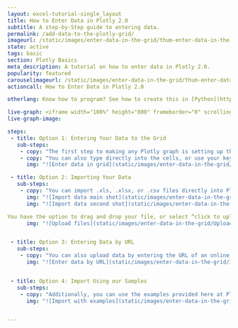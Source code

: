 ```yaml
---
layout: excel-tutorial-single_layout
title: How to Enter Data in Plotly 2.0
subtitle: A step-by-Step guide to entering data.
permalink: /add-data-to-the-plotly-grid/
imageurl: /static/images/enter-data-in-the-grid/thum-enter-data-in-the-grid.png
state: active
tags: basic
section: Plotly Basics
meta_description: A tutorial on how to enter data in Plotly 2.0.
popularity: featured
carouselimageurl: /static/images/enter-data-in-the-grid/thum-enter-data-in-the-grid.png
actioncall: How to Enter Data in Plotly 2.0

otherlang: Know how to program? See how to create this in [Python](https://plot.ly/python/3d-surface-plots/) or [R](https://plot.ly/r/3d-surface-plots/).

live-graph: <iframe width="100%" height="800" frameborder="0" scrolling="no" src="https://plot.ly/~tarzzz/380.embed"></iframe>
live-graph-image:

steps: 
 - title: Option 1: Entering Your Data to the Grid
   sub-steps:
    - copy: "The first step to making any Plotly graph is setting up the data to the grid. You can type your data directly into the grid, or copy it from a spreadsheet and paste it in."
    - copy: "You can also type directly into the cells, or use your keyboard shortcuts to paste in clipboard content." 
      img: "![Enter data in grid](static/images/enter-data-in-the-grid/Enter_Data_in_Grid.png)"

 - title: Option 2: Importing Your Data
   sub-steps:
    - copy: "You can import .xls, .xlsx, or .csv files directly into Plotly. Upload a file using the IMPORT DATA tab."
      img: "![Import data main shot](static/images/enter-data-in-the-grid/Import_Data_Main_Shot.png)"
      img: "![Import data second shot](static/images/enter-data-in-the-grid/Import_Data_Second_Shot.png)"

You have the option to drag and drop your file, or select “click to upload”."
      img: "![Upload files](static/images/enter-data-in-the-grid/Upload_Files.png)"


 - title: Option 3: Entering Data by URL
   sub-steps:
    - copy: "You can also upload data by entering the URL of an online data set."
      img: "![Enter data by URL](static/images/enter-data-in-the-grid/Import_Data_by_URL.png)"


 - title: Option 4: Import Using our Samples
   sub-steps:
    - copy: "Additionally, you can use the examples provided here at Plotly. Choose any of these to get started!"
      img: "![Import with examples](static/images/enter-data-in-the-grid/Import_Using_Examples.png)"


---
```

